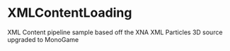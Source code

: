 # XMLContentLoading
XML Content pipeline sample based off the XNA XML Particles 3D source upgraded to MonoGame
